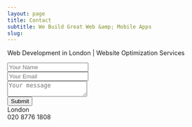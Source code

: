 ```yaml
---
layout: page
title: Contact
subtitle: We Build Great Web &amp; Mobile Apps
slug:
---
```

<p>Web Development in London &#124; Website Optimization Services</p>
<form role="form" id="contactForm" method="POST">

<div class="row">
    <div class="col-sm-4"><div class="form-group">
    <input type="text" name="name" placeholder="Your Name">
</div>
<div class="form-group">
    <input type="email" name="_replyto" placeholder="Your Email">
</div>
<div class="form-group">
    <textarea name="message" placeholder="Your message" placeholder="Your Message"></textarea>
</div>
    <button type="submit" value="Send" class = "btn btn-default">Submit</button>
    <input type="text" name="_gotcha" style="display:none" />
    <input type="hidden" name="_next" value="//newaspectmedia.com" />
</form></div>
    <div class="col-sm-8">London <br />020 8776 1808</div>
</div>



